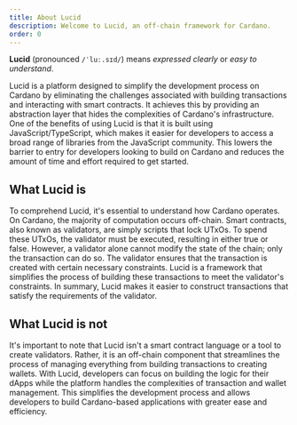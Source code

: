 ```yaml
---
title: About Lucid
description: Welcome to Lucid, an off-chain framework for Cardano.
order: 0
---
```


**Lucid** (pronounced `/ˈluː.sɪd/`) means _expressed clearly_ or _easy to
understand_.

Lucid is a platform designed to simplify the development process on Cardano by eliminating the challenges associated with building transactions and interacting with smart contracts. It achieves this by providing an abstraction layer that hides the complexities of Cardano's infrastructure.\
One of the benefits of using Lucid is that it is built using JavaScript/TypeScript, which makes it easier for developers to access a broad range of libraries from the JavaScript community. This lowers the barrier to entry for developers looking to build on Cardano and reduces the amount of time and effort required to get started.

## What Lucid is

To comprehend Lucid, it's essential to understand how Cardano operates. On Cardano, the majority of computation occurs off-chain. Smart contracts, also known as validators, are simply scripts that lock UTxOs. To spend these UTxOs, the validator must be executed, resulting in either true or false.
However, a validator alone cannot modify the state of the chain; only the transaction can do so. The validator ensures that the transaction is created with certain necessary constraints. Lucid is a framework that simplifies the process of building these transactions to meet the validator's constraints. In summary, Lucid makes it easier to construct transactions that satisfy the requirements of the validator.

## What Lucid is not

It's important to note that Lucid isn't a smart contract language or a tool to create validators. Rather, it is an off-chain component that streamlines the process of managing everything from building transactions to creating wallets. With Lucid, developers can focus on building the logic for their dApps while the platform handles the complexities of transaction and wallet management. This simplifies the development process and allows developers to build Cardano-based applications with greater ease and efficiency.
